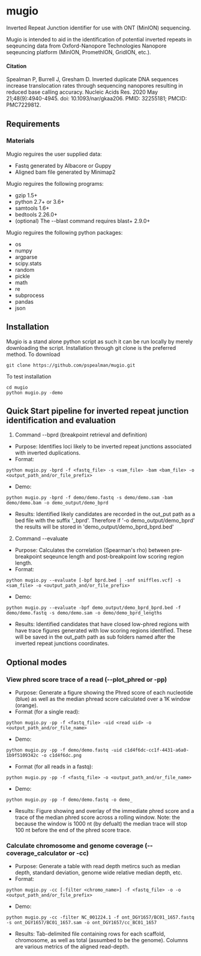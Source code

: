 # mugio
 Inverted Repeat Junction identifier for use with ONT (MinION) sequencing.

 Mugio is intended to aid in the identification of potential inverted repeats in seqeuncing data from Oxford-Nanopore Technologies Nanopore seqeuncing platform (MinION, PromethION, GridION, etc.).
 
#### Citation
Spealman P, Burrell J, Gresham D. Inverted duplicate DNA sequences increase translocation rates through sequencing nanopores resulting in reduced base calling accuracy. Nucleic Acids Res. 2020 May 21;48(9):4940-4945. doi: 10.1093/nar/gkaa206. PMID: 32255181; PMCID: PMC7229812.

## Requirements
### Materials 
 Mugio reguires the user supplied data:
* Fastq generated by Albacore or Guppy
* Aligned bam file generated by Minimap2

 Mugio reguires the following programs:
* gzip 1.5+
* python 2.7+ or 3.6+
* samtools 1.6+
* bedtools 2.26.0+
* (optional) The --blast command requires blast+ 2.9.0+

 Mugio reguires the following python packages:
* os
* numpy
* argparse
* scipy.stats
* random
* pickle
* math
* re
* subprocess
* pandas
* json

## Installation
 Mugio is a stand alone python script as such it can be run locally by merely downloading the script. Installation through git clone is the preferred method.
 To download
 
 ```
 git clone https://github.com/pspealman/mugio.git
 ```
 To test installation
 ```
 cd mugio
 python mugio.py -demo
 ```

## Quick Start pipeline for inverted repeat junction identification and evaluation

1. Command --bprd (breakpoint retrieval and definition) 
 * Purpose: Identifies loci likely to be inverted repeat junctions associated with inverted duplications.
 * Format: 
 ```
 python mugio.py -bprd -f <fastq_file> -s <sam_file> -bam <bam_file> -o <output_path_and/or_file_prefix>
 ```
 * Demo:
 ```
 python mugio.py -bprd -f demo/demo.fastq -s demo/demo.sam -bam demo/demo.bam -o demo_output/demo_bprd
 ```
 * Results:
 Identified likely candidates are recorded in the out_put path as a bed file with the suffix '_bprd'. Therefore if '-o demo_output/demo_bprd' the results will be stored in 'demo_output/demo_bprd_bprd.bed'
 
2. Command --evaluate 
 * Purpose: Calculates the correlation (Spearman's rho) between pre-breakpoint seqeunce length and post-breakpoint low scoring region length.
 * Format: 
 ```
 python mugio.py --evaluate [-bpf bprd.bed | -snf sniffles.vcf] -s <sam_file> -o <output_path_and/or_file_prefix>
  ```
 * Demo:
 ```
 python mugio.py --evaluate -bpf demo_output/demo_bprd_bprd.bed -f demo/demo.fastq -s demo/demo.sam -o demo/demo_bprd_lengths
 ```
 * Results: 
 Identified candidates that have closed low-phred regions with have trace figures generated with low scoring regions identified. These will be saved in the out_path path as sub folders named after the inverted repeat junctions coordinates. 

## Optional modes 
### View phred score trace of a read (--plot_phred or -pp)
 * Purpose: Generate a figure showing the Phred score of each nucleotide (blue) as well as the median phread score calculated over a 1K window (orange). 
 * Format (for a single read): 
```
python mugio.py -pp -f <fastq_file> -uid <read uid> -o <output_path_and/or_file_name>
```
 * Demo:
``` 
python mugio.py -pp -f demo/demo.fastq -uid c1d4f6dc-cc1f-4431-a6a0-1b9f5109342c -o c1d4f6dc.png
```
 * Format (for all reads in a fastq): 
```
python mugio.py -pp -f <fastq_file> -o <output_path_and/or_file_name>
```
 * Demo:
```
python mugio.py -pp -f demo/demo.fastq -o demo_
```
 * Results: 
 Figure showing and overlay of the immediate phred score and a trace of the median phred score across a rolling window. Note: the because the window is 1000 nt (by defualt) the median trace will stop 100 nt before the end of the phred score trace.  

### Calculate chromosome and genome coverage (--coverage_calculator or -cc)
 * Purpose: Generate a table with read depth metircs such as median depth, standard deviation, genome wide relative median depth, etc. 
 * Format: 
```
python mugio.py -cc [-filter <chromo_name>] -f <fastq_file> -o -o <output_path_and/or_file_prefix>
```
 * Demo:
```
python mugio.py -cc -filter NC_001224.1 -f ont_DGY1657/BC01_1657.fastq -s ont_DGY1657/BC01_1657.sam -o ont_DGY1657/cc_BC01_1657
```
 * Results: 
Tab-delimited file containing rows for each scaffold, chromosome, as well as total (assumbed to be the genome). Columns are various metrics of the aligned read-depth.
